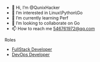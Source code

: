 - 👋 Hi, I’m @QunixHacker
- 👀 I’m interested in Linux\Python\Go
- 🌱 I’m currently learning Perf
- 💞️ I’m looking to collaborate on Go
- 📫 How to reach me 546761972@qq.com

Roles

* [FullStack Developer](./FullStack/README.md)
* [DevOps Developer](./DevOps/README.md)

<!---
QunixHacker/QunixHacker is a ✨ special ✨ repository because its `README.md` (this file) appears on your GitHub profile.
You can click the Preview link to take a look at your changes.
--->
